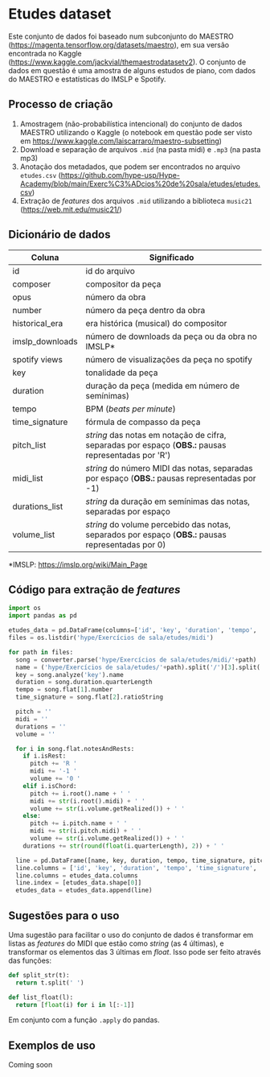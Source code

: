# Etudes dataset

Este conjunto de dados foi baseado num subconjunto do MAESTRO (https://magenta.tensorflow.org/datasets/maestro), em sua versão encontrada no Kaggle (https://www.kaggle.com/jackvial/themaestrodatasetv2). O conjunto de dados em questão é uma amostra de alguns estudos de piano, com dados do MAESTRO e estatísticas do IMSLP e Spotify.

## Processo de criação

1. Amostragem (não-probabilística intencional) do conjunto de dados MAESTRO utilizando o Kaggle (o notebook em questão pode ser visto em https://www.kaggle.com/laiscarraro/maestro-subsetting)
2. Download e separação de arquivos `.mid` (na pasta midi) e `.mp3` (na pasta mp3)
3. Anotação dos metadados, que podem ser encontrados no arquivo `etudes.csv` (https://github.com/hype-usp/Hype-Academy/blob/main/Exerc%C3%ADcios%20de%20sala/etudes/etudes.csv)
4. Extração de *features* dos arquivos `.mid` utilizando a biblioteca `music21` (https://web.mit.edu/music21/)

## Dicionário de dados

| Coluna          | Significado                                                                                           |
|-----------------|-------------------------------------------------------------------------------------------------------|
| id              | id do arquivo                                                                                         |
| composer        | compositor da peça                                                                                    |
| opus            | número da obra                                                                                        |
| number          | número da peça dentro da obra                                                                         |
| historical_era  | era histórica (musical) do compositor                                                                 |
| imslp_downloads | número de downloads da peça ou da obra no IMSLP*                                                      |
| spotify views   | número de visualizações da peça no spotify                                                            |
| key             | tonalidade da peça                                                                                    |
| duration        | duração da peça (medida em número de semínimas)                                                       |
| tempo           | BPM (*beats per minute*)                                                                              |
| time_signature  | fórmula de compasso da peça                                                                           |
| pitch_list      | *string* das notas em notação de cifra, separadas por espaço (**OBS.:** pausas representadas por 'R') |
| midi_list       | *string* do número MIDI das notas, separadas por espaço (**OBS.:** pausas representadas por -1)       |
| durations_list  | *string* da duração em semínimas das notas, separadas por espaço                                      |
| volume_list     | *string* do volume percebido das notas, separados por espaço (**OBS.:** pausas representadas por 0)   |

*IMSLP: https://imslp.org/wiki/Main_Page

## Código para extração de *features*

```python
import os
import pandas as pd

etudes_data = pd.DataFrame(columns=['id', 'key', 'duration', 'tempo', 'time_signature', 'pitch_list', 'midi_list', 'duration_list', 'volume_list'])
files = os.listdir('hype/Exercícios de sala/etudes/midi')

for path in files:
  song = converter.parse('hype/Exercícios de sala/etudes/midi/'+path)
  name = ('hype/Exercícios de sala/etudes/'+path).split('/')[3].split('.mid')[0]
  key = song.analyze('key').name
  duration = song.duration.quarterLength
  tempo = song.flat[1].number
  time_signature = song.flat[2].ratioString

  pitch = ''
  midi = ''
  durations = ''
  volume = ''

  for i in song.flat.notesAndRests:
    if i.isRest:
      pitch += 'R '
      midi += '-1 '
      volume += '0 '
    elif i.isChord:
      pitch += i.root().name + ' '
      midi += str(i.root().midi) + ' '
      volume += str(i.volume.getRealized()) + ' '
    else:
      pitch += i.pitch.name + ' '
      midi += str(i.pitch.midi) + ' '
      volume += str(i.volume.getRealized()) + ' '
    durations += str(round(float(i.quarterLength), 2)) + ' '

  line = pd.DataFrame([name, key, duration, tempo, time_signature, pitch, midi, durations, volume]).transpose()
  line.columns = ['id', 'key', 'duration', 'tempo', 'time_signature', 'pitch_list', 'midi_list', 'duration_list', 'volume_list']
  line.columns = etudes_data.columns
  line.index = [etudes_data.shape[0]]
  etudes_data = etudes_data.append(line)
```

## Sugestões para o uso
Uma sugestão para facilitar o uso do conjunto de dados é transformar em listas as *features* do MIDI que estão como *string* (as 4 últimas), e transformar os elementos das 3 últimas em *float*. Isso pode ser feito através das funções:

```python
def split_str(t):
  return t.split(' ')

def list_float(l):
  return [float(i) for i in l[:-1]]
```

Em conjunto com a função `.apply` do pandas.

## Exemplos de uso
Coming soon
